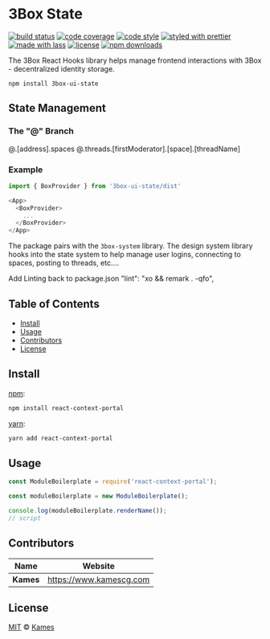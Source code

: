 # 3Box State

[![build status](https://img.shields.io/travis/com/KamesCG/react-context-portal.svg)](https://travis-ci.com/KamesCG/react-context-portal)
[![code coverage](https://img.shields.io/codecov/c/github/KamesCG/react-context-portal.svg)](https://codecov.io/gh/KamesCG/react-context-portal)
[![code style](https://img.shields.io/badge/code_style-XO-5ed9c7.svg)](https://github.com/sindresorhus/xo)
[![styled with prettier](https://img.shields.io/badge/styled_with-prettier-ff69b4.svg)](https://github.com/prettier/prettier)
[![made with lass](https://img.shields.io/badge/made_with-lass-95CC28.svg)](https://lass.js.org)
[![license](https://img.shields.io/github/license/KamesCG/react-context-portal.svg)](LICENSE)
[![npm downloads](https://img.shields.io/npm/dt/react-context-portal.svg)](https://npm.im/react-context-portal)

The 3Box React Hooks library helps manage frontend interactions with 3Box - decentralized identity storage.

```
npm install 3box-ui-state
```


## State Management

### The "@" Branch
@.[address].spaces
@.threads.[firstModerator].[space].[threadName]


### Example
```js
import { BoxProvider } from '3box-ui-state/dist'

<App>
  <BoxProvider>
    ...
  </BoxProvider>
</App>
```

The package pairs with the `3box-system` library. The design system library hooks into the state system to help manage user logins, connecting to spaces, posting to threads, etc.... 


Add Linting back to package.json
"lint": "xo && remark . -qfo",

## Table of Contents

* [Install](#install)
* [Usage](#usage)
* [Contributors](#contributors)
* [License](#license)


## Install

[npm][]:

```sh
npm install react-context-portal
```

[yarn][]:

```sh
yarn add react-context-portal
```


## Usage

```js
const ModuleBoilerplate = require('react-context-portal');

const moduleBoilerplate = new ModuleBoilerplate();

console.log(moduleBoilerplate.renderName());
// script
```


## Contributors

| Name      | Website                   |
| --------- | ------------------------- |
| **Kames** | <https://www.kamescg.com> |


## License

[MIT](LICENSE) © [Kames](https://www.kamescg.com)


## 

[npm]: https://www.npmjs.com/

[yarn]: https://yarnpkg.com/
